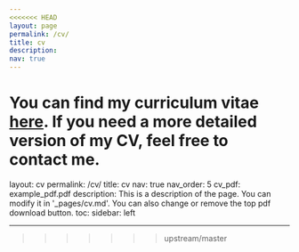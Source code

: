 ```yaml
---
<<<<<<< HEAD
layout: page
permalink: /cv/
title: cv
description:
nav: true
---
```


# You can find my curriculum vitae [here](https://giovannivarr.github.io/assets/pdf/cv-g-varricchione.pdf). If you need a more detailed version of my CV, feel free to contact me.

layout: cv
permalink: /cv/
title: cv
nav: true
nav_order: 5
cv_pdf: example_pdf.pdf
description: This is a description of the page. You can modify it in '\_pages/cv.md'. You can also change or remove the top pdf download button.
toc:
sidebar: left

---

> > > > > > > upstream/master
